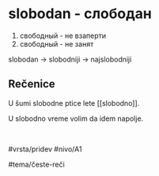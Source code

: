 # slobodan - слободан

1. свободный - не взаперти
2. свободный - не занят

slobodan → slobodniji → najslobodniji

## Rečenice

U šumi slobodne ptice lete [[slobodno]].

U slobodno vreme volim da idem napolje.

<br>

#vrsta/pridev
#nivo/A1

#tema/česte-reči
